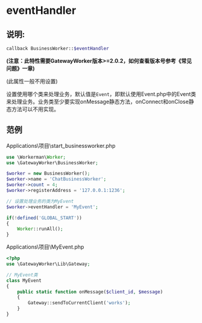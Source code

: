 # eventHandler


## 说明:
```php
callback BusinessWorker::$eventHandler
```
**(注意：此特性需要GatewayWorker版本>=2.0.2，如何查看版本号参考《常见问题》一章)**

(此属性一般不用设置)


设置使用哪个类来处理业务，默认值是```Event```，即默认使用Event.php中的Event类来处理业务。业务类至少要实现onMessage静态方法，onConnect和onClose静态方法可以不用实现。

## 范例
Applications\项目\start_businessworker.php
```php
use \Workerman\Worker;
use \GatewayWorker\BusinessWorker;

$worker = new BusinessWorker();
$worker->name = 'ChatBusinessWorker';
$worker->count = 4;
$worker->registerAddress = '127.0.0.1:1236';

// 设置处理业务的类为MyEvent
$worker->eventHandler = 'MyEvent';

if(!defined('GLOBAL_START'))
{
    Worker::runAll();
}
```

Applications\项目\MyEvent.php
```php
<?php
use \GatewayWorker\Lib\Gateway;

// MyEvent类
class MyEvent
{
    public static function onMessage($client_id, $message)
    {
        Gateway::sendToCurrentClient('works');
    }
}

```
